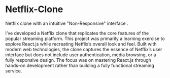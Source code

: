 # Netflix-Clone
Netflix clone with an intuitive "Non-Responsive" interface .

I’ve developed a Netflix clone that replicates the core features of the popular streaming platform. This project was primarily a learning exercise to explore React.js while recreating Netflix’s overall look and feel. Built with modern web technologies, the clone captures the essence of Netflix’s user interface but does not include user authentication, media browsing, or a fully responsive design. The focus was on mastering React.js through hands-on development rather than building a fully functional streaming service.

